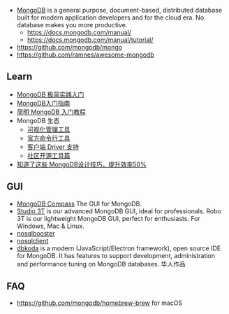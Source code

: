 - [MongoDB](https://www.mongodb.com/) is a general purpose, document-based, distributed database built for modern application developers and for the cloud era. No database makes you more productive.
  - https://docs.mongodb.com/manual/
  - https://docs.mongodb.com/manual/tutorial/
- https://github.com/mongodb/mongo
- https://github.com/ramnes/awesome-mongodb



## Learn
- [MongoDB 极简实践入门](https://github.com/StevenSLXie/Tutorials-for-Web-Developers/blob/master/MongoDB%20%E6%9E%81%E7%AE%80%E5%AE%9E%E8%B7%B5%E5%85%A5%E9%97%A8.md)
- [MongoDB入门指南](http://jockchou.gitbooks.io/getting-started-with-mongodb/content/)
- [简明 MongoDB 入门教程](https://segmentfault.com/a/1190000010556670#comment-area)
- MongoDB 生态
  - [可视化管理工具](https://yq.aliyun.com/articles/65161?spm=5176.8091938.0.0.oAHbxp)
  - [官方命令行工具](https://yq.aliyun.com/articles/65105)
  - [客户端 Driver 支持](https://yq.aliyun.com/articles/65109)
  - [社区开源工具篇](https://yq.aliyun.com/articles/69195)
- [知道了这些 MongoDB设计技巧，提升效率50%](https://juejin.im/post/5dae6fb3f265da5baa5b12ec)



## GUI
- [MongoDB Compass](https://github.com/mongodb-js/compass/) The GUI for MongoDB. 
- [Studio 3T](https://github.com/Studio3T) is our advanced MongoDB GUI, ideal for professionals. Robo 3T is our lightweight MongoDB GUI, perfect for enthusiasts. For Windows, Mac & Linux.
- [nosqlbooster](https://nosqlbooster.com/home)
- [nosqlclient](https://github.com/nosqlclient/nosqlclient)
- [dbkoda](https://github.com/SouthbankSoftware/dbkoda) is a modern (JavaScript/Electron framework), open source IDE for MongoDB. It has features to support development, administration and performance tuning on MongoDB databases. 华人作品



## FAQ
- https://github.com/mongodb/homebrew-brew for macOS
